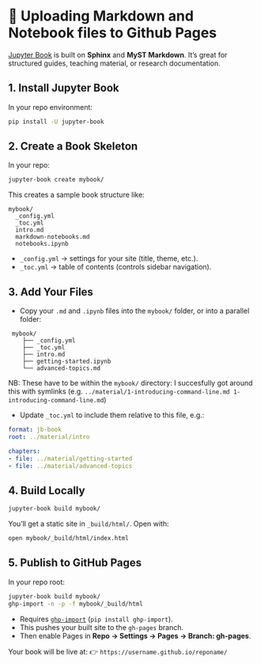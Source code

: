 # 🔧 Uploading Markdown and Notebook files to Github Pages

[Jupyter Book](https://jupyterbook.org/) is built on **Sphinx** and **MyST Markdown**. It’s great for structured guides, teaching material, or research documentation.

## 1. Install Jupyter Book

In your repo environment:

```bash
pip install -U jupyter-book
```

## 2. Create a Book Skeleton

In your repo:

```bash
jupyter-book create mybook/
```

This creates a sample book structure like:

```
mybook/
  _config.yml
  _toc.yml
  intro.md
  markdown-notebooks.md
  notebooks.ipynb
```

* `_config.yml` → settings for your site (title, theme, etc.).
* `_toc.yml` → table of contents (controls sidebar navigation).

## 3. Add Your Files

* Copy your `.md` and `.ipynb` files into the `mybook/` folder, or into a parallel folder:

```
 mybook/
    ├── _config.yml
    ├── _toc.yml
    ├── intro.md
    ├── getting-started.ipynb
    └── advanced-topics.md
```

NB: These have to be within the `mybook/` directory: I succesfully got around this with symlinks (e.g. `../material/1-introducing-command-line.md 1-introducing-command-line.md`)

* Update `_toc.yml` to include them relative to this file, e.g.:

```yaml
format: jb-book
root: ../material/intro

chapters:
- file: ../material/getting-started
- file: ../material/advanced-topics
```

## 4. Build Locally

```bash
jupyter-book build mybook/
```

You’ll get a static site in `_build/html/`.
Open with:

```bash
open mybook/_build/html/index.html
```

## 5. Publish to GitHub Pages

In your repo root:

```bash
jupyter-book build mybook/
ghp-import -n -p -f mybook/_build/html
```

* Requires [`ghp-import`](https://github.com/c-w/ghp-import) (`pip install ghp-import`).
* This pushes your built site to the `gh-pages` branch.
* Then enable Pages in **Repo → Settings → Pages → Branch: gh-pages**.

Your book will be live at:
👉 `https://username.github.io/reponame/`
